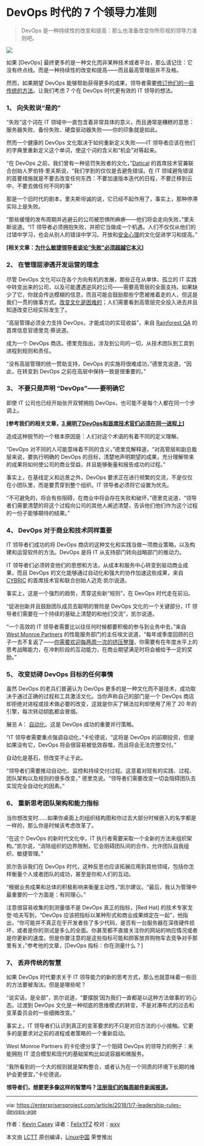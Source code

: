 DevOps 时代的 7 个领导力准则
======

> DevOps 是一种持续性的改变和提高：那么也准备改变你所珍视的领导力准则吧。

![](https://enterprisersproject.com/sites/default/files/styles/620x350/public/images/CIO_DigitalAcumen_2.png?itok=TGeMQYs4)

如果 [DevOps] 最终更多的是一种文化而非某种技术或者平台，那么请记住：它没有终点线。而是一种持续性的改变和提高——而且最高管理层并不及格。

然而，如果期望 DevOps 能够帮助获得更多的成果，领导者需要[修订他们的一些传统的方法][2]。让我们考虑 7 个在 DevOps 时代更有效的 IT 领导的想法。

### 1、 向失败说“是的”

“失败”这个词在 IT 领域中一直包含着非常具体的意义，而且通常是糟糕的意思：服务器失败、备份失败、硬盘驱动器失败——你的印象就是如此。

然而一个健康的 DevOps 文化取决于如何重新定义失败——IT 领导者应该在他们的字典里重新定义这个单词，使这个词的含义和“机会”对等起来。

“在 DevOps 之前，我们曾有一种惩罚失败者的文化，”[Datical][3] 的首席技术官兼联合创始人罗伯特·里夫斯说，“我们学到的仅仅是去避免错误。在 IT 领域避免错误的首要措施就是不要去改变任何东西：不要加速版本迭代的日程，不要迁移到云中，不要去做任何不同的事”

那是一个旧时代的剧本，里夫斯坦诚的说，它已经不起作用了，事实上，那种停滞实际上是失败。

“那些缓慢的发布周期并逃避云的公司被恐惧所麻痹——他们将会走向失败，”里夫斯说道。“IT 领导者必须拥抱失败，并把它当做成一个机遇。人们不仅仅从他们的过错中学习，也会从别人的错误中学习。开放和[安全心理][4]的文化促进学习和提高。”

**[相关文章：[为什么敏捷领导者谈论“失败”必须超越它本义][5]]**

### 2、 在管理层渗透开发运营的理念

尽管 DevOps 文化可以在各个方向有机的发展，那些正在从单体、孤立的 IT 实践中转变出来的公司，以及可能遭遇逆风的公司——需要高管层的全面支持。如果缺少了它，你就会传达模糊的信息，而且可能会鼓励那些宁愿被推着走的人，但这是我们一贯的做事方式。[改变文化是困难的][6]；人们需要看到高管层完全投入进去并且知道改变已经实际发生了。

“高层管理必须全力支持 DevOps，才能成功的实现收益”，来自 [Rainforest QA][7] 的首席信息官德里克·蔡说道。

成为一个 DevOps 商店。德里克指出，涉及到公司的一切，从技术团队到工具到进程到规则和责任。

“没有高层管理的统一赞助支持，DevOps 的实施将很难成功，”德里克说道，“因此，在转变到 DevOps 之前在高层中保持一致是很重要的。”

### 3、 不要只是声明 “DevOps”——要明确它

即使 IT 公司也已经开始张开双臂拥抱 DevOps，也可能不是每个人都在同一个步调上。

**[参考我们的相关文章，[3 阐明了DevOps和首席技术官们必须在同一进程上][8]]**

造成这种脱节的一个根本原因是：人们对这个术语的有着不同的定义理解。

“DevOps 对不同的人可能意味着不同的含义，”德里克解释道，“对高管层和副总裁层来说，要执行明确的 DevOps 的目标，清楚地声明期望的成果，充分理解带来的成果将如何使公司的商业受益，并且能够衡量和报告成功的过程。”

事实上，在基线定义和远景之外，DevOps 要求正在进行频繁的交流，不是仅仅在小团队里，而是要贯穿到整个组织。IT 领导者必须将它设置为优先。

“不可避免的，将会有些阻碍，在商业中将会存在失败和破坏，”德里克说道，“领导者们需要清楚的将这个过程向公司的其他人阐述清楚，告诉他们他们作为这个过程的一份子能够期待的结果。”

### 4、 DevOps 对于商业和技术同样重要

IT 领导者们成功的将 DevOps 商店的这种文化和实践当做一项商业策略，以及构建和运营软件的方法。DevOps 是将 IT 从支持部门转向战略部门的推动力。

IT 领导者们必须转变他们的思想和方法，从成本和服务中心转变到驱动商业成果，而且 DevOps 的文化能够通过自动化和强大的协作加速这些成果，来自 [CYBRIC][9] 的首席技术官和联合创始人迈克·凯尔说道。

事实上，这是一个强烈的趋势，贯穿这些新“规则”，在 DevOps 时代走在前沿。

“促进创新并且鼓励团队成员去聪明的冒险是 DevOps 文化的一个关键部分，IT 领导者们需要在一个持续的基础上清楚的和他们交流”，凯尔说道。

“一个高效的 IT 领导者需要比以往任何时候都要积极的参与到业务中去，”来自 [West Monroe Partners][10] 的性能服务部门的主任埃文说道，“每年或季度回顾的日子一去不复返了——[你需要欢迎每两周一次的挤压整理][11]，你需要有在年度水平上的思考战略能力，在冲刺阶段的互动能力，在商业期望满足时将会被给予一定的奖励。”

### 5、 改变妨碍 DevOps 目标的任何事情

虽然 DevOps 的老兵们普遍认为 DevOps 更多的是一种文化而不是技术，成功取决于通过正确的过程和工具激活文化。当你声称自己的部门是一个 DevOps 商店却拒绝对进程或技术做必要的改变，这就是你买了辆法拉利却使用了用了 20 年的引擎，每次转动钥匙都会冒烟。

展览 A： [自动化][12]。这是 DevOps 成功的重要并行策略。

“IT 领导者需要重点强调自动化，”卡伦德说，“这将是 DevOps 的前期投资，但是如果没有它，DevOps 将会很容易被低效吞噬，而且将会无法完整交付。”

自动化是基石，但改变不止于此。

“领导者们需要推动自动化、监控和持续交付过程。这意着对现有的实践、过程、团队架构以及规则的很多改变，” 德里克说。“领导者们需要改变一切会阻碍团队去实现完全自动化的因素。”

### 6、 重新思考团队架构和能力指标

当你想改变时……如果你桌面上的组织结构图和你过去大部分时候嵌入的名字都是一样的，那么你是时候该考虑改革了。

“在这个 DevOps 的新时代文化中，IT 执行者需要采取一个全新的方法来组织架构。”凯尔说，“消除组织的边界限制，它会阻碍团队间的合作，允许团队自我组织、敏捷管理。”

凯尔告诉我们在 DevOps 时代，这种反思也应该拓展应用到其他领域，包括你怎样衡量个人或者团队的成功，甚至是你和人们的互动。

“根据业务成果和总体的积极影响来衡量主动性，”凯尔建议。“最后，我认为管理中最重要的一个方面是：有同理心。”

注意很容易收集的到测量值不是 DevOps 真正的指标，[Red Hat] 的技术专家戈登·哈夫写到，“DevOps 应该把指标以某种形式和商业成果绑定在一起”，他指出，“你可能并不真正在乎开发者些了多少代码，是否有一台服务器在深夜硬件损坏，或者是你的测试是多么的全面。你甚至都不直接关注你的网站的响应情况或者是你更新的速度。但是你要注意的是这些指标可能和顾客放弃购物车去竞争对手那里有关，”参考他的文章，[DevOps 指标：你在测量什么？]

### 7、 丢弃传统的智慧

如果 DevOps 时代要求关于 IT 领导能力的新的思考方式，那么也就意味着一些旧的方法要被淘汰。但是是哪些呢？

“说实话，是全部”，凯尔说道，“要摆脱‘因为我们一直都是以这种方法做事的’的心态。过渡到 DevOps 文化是一种彻底的思维模式的转变，不是对瀑布式的过去和变革委员会的一些细微改变。”

事实上，IT 领导者们认识到真正的变革要求的不只是对旧方法的小小接触。它更多的是要求对之前的进程或者策略的一个重新启动。

West Monroe Partners 的卡伦德分享了一个阻碍 DevOps 的领导力的例子：未能拥抱 IT 混合模型和现代的基础架构比如说容器和微服务。

“我所看到的一个大的规则就是架构整合，或者认为在一个同质的环境下长期的维护会更便宜，”卡伦德说。

**领导者们，想要更多像这样的智慧吗？[注册我们的每周邮件新闻报道][15]。**

--------------------------------------------------------------------------------

via: https://enterprisersproject.com/article/2018/1/7-leadership-rules-devops-age

作者：[Kevin Casey][a]
译者：[FelixYFZ](https://github.com/FelixYFZ)
校对：[wxy](https://github.com/wxy)

本文由 [LCTT](https://github.com/LCTT/TranslateProject) 原创编译，[Linux中国](https://linux.cn/) 荣誉推出

[a]:https://enterprisersproject.com/user/kevin-casey
[1]:https://enterprisersproject.com/tags/devops
[2]:https://enterprisersproject.com/article/2017/7/devops-requires-dumping-old-it-leadership-ideas
[3]:https://www.datical.com/
[4]:https://rework.withgoogle.com/guides/understanding-team-effectiveness/steps/foster-psychological-safety/
[5]:https://enterprisersproject.com/article/2017/10/why-agile-leaders-must-move-beyond-talking-about-failure?sc_cid=70160000000h0aXAAQ
[6]:https://enterprisersproject.com/article/2017/10/how-beat-fear-and-loathing-it-change
[7]:https://www.rainforestqa.com/
[8]:https://enterprisersproject.com/article/2018/1/3-areas-where-devops-and-cios-must-get-same-page
[9]:https://www.cybric.io/
[10]:http://www.westmonroepartners.com/
[11]:https://www.scrumalliance.org/community/articles/2017/february/product-backlog-grooming
[12]:https://www.redhat.com/en/topics/automation?intcmp=701f2000000tjyaAAA
[13]:https://www.redhat.com/en?intcmp=701f2000000tjyaAAA
[14]:https://enterprisersproject.com/article/2017/7/devops-metrics-are-you-measuring-what-matters
[15]:https://enterprisersproject.com/email-newsletter?intcmp=701f2000000tsjPAAQ
